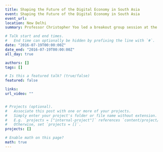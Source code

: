 ```yaml
---
title: Shaping the Future of the Digital Economy in South Asia
event: Shaping the Future of the Digital Economy in South Asia
event_url: 
location: New Delhi
summary: Professor Christopher Yoo led a breakout group session at the event on Shaping the Future of the Digital Economy in South Asia

# Talk start and end times.
#   End time can optionally be hidden by prefixing the line with `#`.
date: "2016-07-19T00:00:00Z"
date_end: "2016-07-19T00:00:00Z"
all_day: true

authors: []
tags: []

# Is this a featured talk? (true/false)
featured: false

links:
url_video: ""


# Projects (optional).
#   Associate this post with one or more of your projects.
#   Simply enter your project's folder or file name without extension.
#   E.g. `projects = ["internal-project"]` references `content/project/deep-learning/index.md`.
#   Otherwise, set `projects = []`.
projects: []

# Enable math on this page?
math: true
---
```





